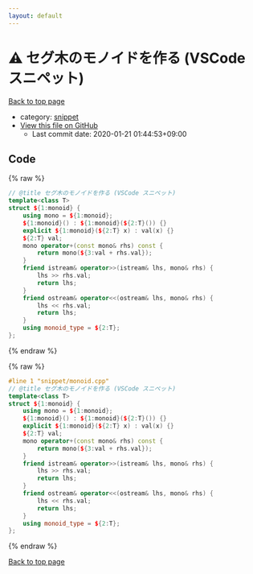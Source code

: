 ```yaml
---
layout: default
---
```


<!-- mathjax config similar to math.stackexchange -->
<script type="text/javascript" async
  src="https://cdnjs.cloudflare.com/ajax/libs/mathjax/2.7.5/MathJax.js?config=TeX-MML-AM_CHTML">
</script>
<script type="text/x-mathjax-config">
  MathJax.Hub.Config({
    TeX: { equationNumbers: { autoNumber: "AMS" }},
    tex2jax: {
      inlineMath: [ ['$','$'] ],
      processEscapes: true
    },
    "HTML-CSS": { matchFontHeight: false },
    displayAlign: "left",
    displayIndent: "2em"
  });
</script>

<script type="text/javascript" src="https://cdnjs.cloudflare.com/ajax/libs/jquery/3.4.1/jquery.min.js"></script>
<script src="https://cdn.jsdelivr.net/npm/jquery-balloon-js@1.1.2/jquery.balloon.min.js" integrity="sha256-ZEYs9VrgAeNuPvs15E39OsyOJaIkXEEt10fzxJ20+2I=" crossorigin="anonymous"></script>
<script type="text/javascript" src="../../assets/js/copy-button.js"></script>
<link rel="stylesheet" href="../../assets/css/copy-button.css" />


# :warning: セグ木のモノイドを作る (VSCode スニペット)

<a href="../../index.html">Back to top page</a>

* category: <a href="../../index.html#54de4c5e0ecfc39083b31b56ee36cb19">snippet</a>
* <a href="{{ site.github.repository_url }}/blob/master/snippet/monoid.cpp">View this file on GitHub</a>
    - Last commit date: 2020-01-21 01:44:53+09:00




## Code

<a id="unbundled"></a>
{% raw %}
```cpp
// @title セグ木のモノイドを作る (VSCode スニペット)
template<class T>
struct ${1:monoid} {
	using mono = ${1:monoid};
	${1:monoid}() : ${1:monoid}(${2:T}()) {}
	explicit ${1:monoid}(${2:T} x) : val(x) {}
	${2:T} val;
	mono operator+(const mono& rhs) const {
		return mono(${3:val + rhs.val});
	}
	friend istream& operator>>(istream& lhs, mono& rhs) {
		lhs >> rhs.val;
		return lhs;
	}
	friend ostream& operator<<(ostream& lhs, mono& rhs) {
		lhs << rhs.val;
		return lhs;
	}
	using monoid_type = ${2:T};
};
```
{% endraw %}

<a id="bundled"></a>
{% raw %}
```cpp
#line 1 "snippet/monoid.cpp"
// @title セグ木のモノイドを作る (VSCode スニペット)
template<class T>
struct ${1:monoid} {
	using mono = ${1:monoid};
	${1:monoid}() : ${1:monoid}(${2:T}()) {}
	explicit ${1:monoid}(${2:T} x) : val(x) {}
	${2:T} val;
	mono operator+(const mono& rhs) const {
		return mono(${3:val + rhs.val});
	}
	friend istream& operator>>(istream& lhs, mono& rhs) {
		lhs >> rhs.val;
		return lhs;
	}
	friend ostream& operator<<(ostream& lhs, mono& rhs) {
		lhs << rhs.val;
		return lhs;
	}
	using monoid_type = ${2:T};
};

```
{% endraw %}

<a href="../../index.html">Back to top page</a>

